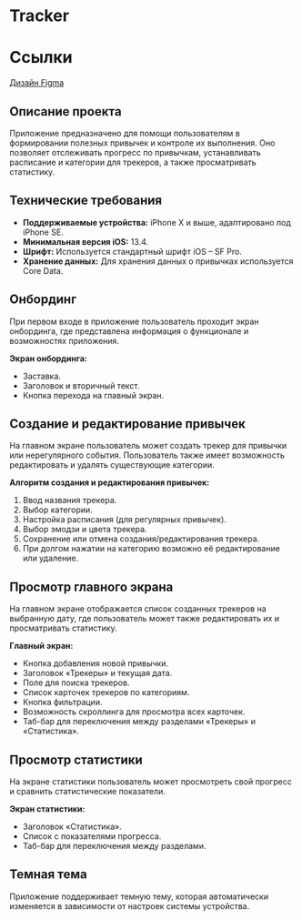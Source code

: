 # Tracker

# Ссылки

[Дизайн Figma](https://www.figma.com/file/owAO4CAPTJdpM1BZU5JHv7/Tracker-(YP)?t=SZDLmkWeOPX4y6mp-0)

## Описание проекта

Приложение предназначено для помощи пользователям в формировании полезных привычек и контроле их выполнения. Оно позволяет отслеживать прогресс по привычкам, устанавливать расписание и категории для трекеров, а также просматривать статистику.

## Технические требования

- **Поддерживаемые устройства:** iPhone X и выше, адаптировано под iPhone SE.
- **Минимальная версия iOS:** 13.4.
- **Шрифт:** Используется стандартный шрифт iOS – SF Pro.
- **Хранение данных:** Для хранения данных о привычках используется Core Data.

## Онбординг

При первом входе в приложение пользователь проходит экран онбординга, где представлена информация о функционале и возможностях приложения.

**Экран онбординга:**
- Заставка.
- Заголовок и вторичный текст.
- Кнопка перехода на главный экран.

## Создание и редактирование привычек

На главном экране пользователь может создать трекер для привычки или нерегулярного события. Пользователь также имеет возможность редактировать и удалять существующие категории.

**Алгоритм создания и редактирования привычек:**
1. Ввод названия трекера.
2. Выбор категории.
3. Настройка расписания (для регулярных привычек).
4. Выбор эмодзи и цвета трекера.
5. Сохранение или отмена создания/редактирования трекера.
6. При долгом нажатии на категорию возможно её редактирование или удаление.

## Просмотр главного экрана

На главном экране отображается список созданных трекеров на выбранную дату, где пользователь может также редактировать их и просматривать статистику.

**Главный экран:**
- Кнопка добавления новой привычки.
- Заголовок «Трекеры» и текущая дата.
- Поле для поиска трекеров.
- Список карточек трекеров по категориям.
- Кнопка фильтрации.
- Возможность скроллинга для просмотра всех карточек.
- Таб-бар для переключения между разделами «Трекеры» и «Статистика».

## Просмотр статистики

На экране статистики пользователь может просмотреть свой прогресс и сравнить статистические показатели.

**Экран статистики:**
- Заголовок «Статистика».
- Список с показателями прогресса.
- Таб-бар для переключения между разделами.

## Темная тема

Приложение поддерживает темную тему, которая автоматически изменяется в зависимости от настроек системы устройства.
